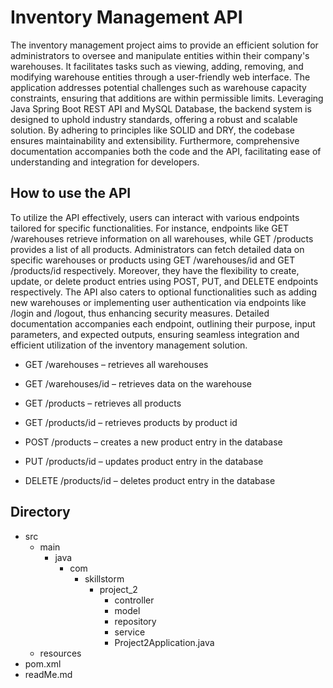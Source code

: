 # Inventory Management API

The inventory management project aims to provide an efficient solution for administrators to oversee and manipulate entities within their company's warehouses. It facilitates tasks such as viewing, adding, removing, and modifying warehouse entities through a user-friendly web interface. The application addresses potential challenges such as warehouse capacity constraints, ensuring that additions are within permissible limits. Leveraging Java Spring Boot REST API and MySQL Database, the backend system is designed to uphold industry standards, offering a robust and scalable solution. By adhering to principles like SOLID and DRY, the codebase ensures maintainability and extensibility. Furthermore, comprehensive documentation accompanies both the code and the API, facilitating ease of understanding and integration for developers.


## How to use the API

To utilize the API effectively, users can interact with various endpoints tailored for specific functionalities. For instance, endpoints like GET /warehouses retrieve information on all warehouses, while GET /products provides a list of all products. Administrators can fetch detailed data on specific warehouses or products using GET /warehouses/id and GET /products/id respectively. Moreover, they have the flexibility to create, update, or delete product entries using POST, PUT, and DELETE endpoints respectively. The API also caters to optional functionalities such as adding new warehouses or implementing user authentication via endpoints like /login and /logout, thus enhancing security measures. Detailed documentation accompanies each endpoint, outlining their purpose, input parameters, and expected outputs, ensuring seamless integration and efficient utilization of the inventory management solution.

- GET /warehouses – retrieves all warehouses

- GET /warehouses/id – retrieves data on the warehouse

- GET /products – retrieves all products

- GET /products/id – retrieves products by product id

- POST /products – creates a new product entry in the database

- PUT /products/id – updates product entry in the database

- DELETE /products/id – deletes product entry in the database

## Directory

- src
    - main
        - java
            - com
                - skillstorm
                    - project_2
                        - controller
                        - model
                        - repository
                        - service
                        - Project2Application.java
    - resources
- pom.xml
- readMe.md